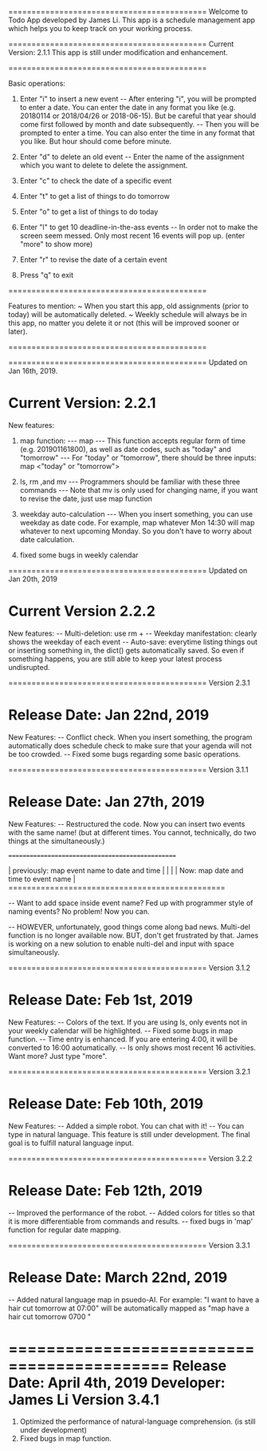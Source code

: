 ===========================================
Welcome to Todo App developed by James Li.
This app is a schedule management app which
helps you to keep track on your working
process.

===========================================
Current Version: 2.1.1
This app is still under modification and
enhancement.

===========================================

Basic operations:

1. Enter "i" to insert a new event
-- After entering "i", you will be prompted to enter a 
   date. You can enter the date in any format you like 
	(e.g. 20180114 or 2018/04/26 or 2018-06-15). But be
	careful that year should come first followed by month 
	and date subsequently.
-- Then you will be prompted to enter a time. You can
   also enter the time in any format that you like.
	But hour should come before minute.

2. Enter "d" to delete an old event
-- Enter the name of the assignment which you want to
   delete to delete the assignment.

3. Enter "c" to check the date of a specific event

4. Enter "t" to get a list of things to do tomorrow

5. Enter "o" to get a list of things to do today

6. Enter "l" to get 10 deadline-in-the-ass events
-- In order not to make the screen seem messed. Only
   most recent 16 events will pop up. (enter "more"
	to show more)

7. Enter "r" to revise the date of a certain event

8. Press "q" to exit

=========================================== 

Features to mention:
~ When you start this app, old assignments (prior to today)
  will be automatically deleted.
~ Weekly schedule will always be in this app, no matter you
  delete it or not (this will be improved sooner or later).

===========================================




=========================================== 
Updated on Jan 16th, 2019.

Current Version: 2.2.1
===========================================

New features:
1. map function:
--- map <event name> <date and time>
--- This function accepts regular form of time (e.g. 201901161800), 
	 as well as date codes, such as "today" and "tomorrow"
--- For "today" or "tomorrow", there should be three inputs: 
    map <event name> <"today" or "tomorrow"> <specific time>

2. ls, rm ,and mv
--- Programmers should be familiar with these three commands
--- Note that mv is only used for changing name, if you want to 
    revise the date, just use map function

3. weekday auto-calculation
--- When you insert something, you can use weekday as date code. 
    For example, map whatever Mon 14:30 will map whatever to next 
	 upcoming Monday. So you don't have to worry about date calculation.

4. fixed some bugs in weekly calendar





=========================================== 
Updated on Jan 20th, 2019

Current Version 2.2.2
=========================================== 

New features:
-- Multi-deletion: use rm + <a list of shit to be deleted splited by 
   space>
-- Weekday manifestation: clearly shows the weekday of each event
-- Auto-save: everytime listing things out or inserting something in,
	the dict() gets automatically saved. So even if something happens,
	you are still able to keep your latest process undisrupted.




===========================================
Version 2.3.1

Release Date: Jan 22nd, 2019
===========================================

New Features:
-- Conflict check. When you insert something, the program automatically
   does schedule check to make sure that your agenda will not be too
	crowded.
-- Fixed some bugs regarding some basic operations.






===========================================
Version 3.1.1

Release Date: Jan 27th, 2019
===========================================

New Features:
-- Restructured the code. Now you can insert two events with the same
   name! (but at different times. You cannot, technically, do two 
	things at the simultaneously.)

	===============================================
   | previously: map event name to date and time |
   |     												    |
	| Now: map date and time to event name        |
	===============================================

-- Want to add space inside event name? Fed up with programmer style of
   naming events? No problem! Now you can.

-- HOWEVER, unfortunately, good things come along bad news. Multi-del
   function is no longer available now. BUT, don't get frustrated by
	that. James is working on a new solution to enable nulti-del and
	input with space simultaneously.






===========================================
Version 3.1.2

Release Date: Feb 1st, 2019
===========================================

New Features:
-- Colors of the text. If you are using ls, only events not in your
   weekly calendar will be highlighted.
-- Fixed some bugs in map function.
-- Time entry is enhanced. If you are entering 4:00, it will be
   converted to 16:00 aotumatically.
-- ls only shows most recent 16 activities. Want more? Just type "more".




===========================================
Version 3.2.1

Release Date: Feb 10th, 2019
===========================================

New Features:
-- Added a simple robot. You can chat with it!
-- You can type in natural language. This feature is still under
   development. The final goal is to fulfill natural language input.









===========================================
Version 3.2.2

Release Date: Feb 12th, 2019
===========================================

-- Improved the performance of the robot.
-- Added colors for titles so that it is more differentiable from
	commands and results.
-- fixed bugs in 'map' function for regular date mapping.



===========================================
Version 3.3.1

Release Date: March 22nd, 2019
===========================================

-- Added natural language map in psuedo-AI. For example: "I want to 
   have a hair cut tomorrow at 07:00" will be automatically mapped
	as "map have a hair cut tomorrow 0700 "





===========================================
Release Date: April 4th, 2019
Developer: James Li
Version 3.4.1
===========================================

1. Optimized the performance of natural-language comprehension.
   (is still under development)
2. Fixed bugs in map function.






